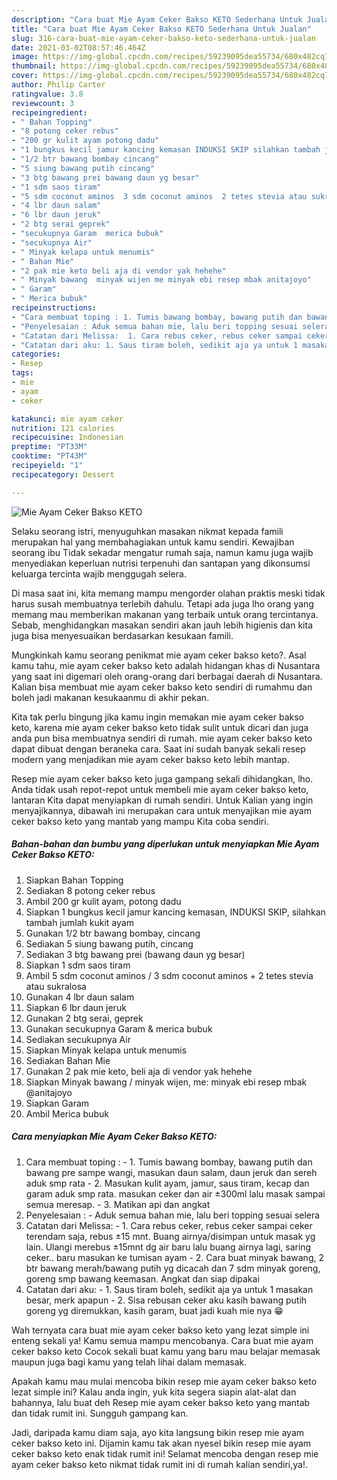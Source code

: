 ```yaml
---
description: "Cara buat Mie Ayam Ceker Bakso KETO Sederhana Untuk Jualan"
title: "Cara buat Mie Ayam Ceker Bakso KETO Sederhana Untuk Jualan"
slug: 316-cara-buat-mie-ayam-ceker-bakso-keto-sederhana-untuk-jualan
date: 2021-03-02T08:57:46.464Z
image: https://img-global.cpcdn.com/recipes/59239095dea55734/680x482cq70/mie-ayam-ceker-bakso-keto-foto-resep-utama.jpg
thumbnail: https://img-global.cpcdn.com/recipes/59239095dea55734/680x482cq70/mie-ayam-ceker-bakso-keto-foto-resep-utama.jpg
cover: https://img-global.cpcdn.com/recipes/59239095dea55734/680x482cq70/mie-ayam-ceker-bakso-keto-foto-resep-utama.jpg
author: Philip Carter
ratingvalue: 3.8
reviewcount: 3
recipeingredient:
- " Bahan Topping"
- "8 potong ceker rebus"
- "200 gr kulit ayam potong dadu"
- "1 bungkus kecil jamur kancing kemasan INDUKSI SKIP silahkan tambah jumlah kukit ayam"
- "1/2 btr bawang bombay cincang"
- "5 siung bawang putih cincang"
- "3 btg bawang prei bawang daun yg besar"
- "1 sdm saos tiram"
- "5 sdm coconut aminos  3 sdm coconut aminos  2 tetes stevia atau sukralosa"
- "4 lbr daun salam"
- "6 lbr daun jeruk"
- "2 btg serai geprek"
- "secukupnya Garam  merica bubuk"
- "secukupnya Air"
- " Minyak kelapa untuk menumis"
- " Bahan Mie"
- "2 pak mie keto beli aja di vendor yak hehehe"
- " Minyak bawang  minyak wijen me minyak ebi resep mbak anitajoyo"
- " Garam"
- " Merica bubuk"
recipeinstructions:
- "Cara membuat toping : 1. Tumis bawang bombay, bawang putih dan bawang pre sampe wangi, masukan daun salam, daun jeruk dan sereh aduk smp rata 2. Masukan kulit ayam, jamur, saus tiram, kecap dan garam aduk smp rata. masukan ceker dan air ±300ml lalu masak sampai semua meresap. 3. Matikan api dan angkat"
- "Penyelesaian : Aduk semua bahan mie, lalu beri topping sesuai selera"
- "Catatan dari Melissa:  1. Cara rebus ceker, rebus ceker sampai ceker terendam saja, rebus ±15 mnt. Buang airnya/disimpan untuk masak yg lain. Ulangi merebus ±15mnt dg air baru lalu buang airnya lagi, saring ceker.. baru masukan ke tumisan ayam 2. Cara buat minyak bawang, 2 btr bawang merah/bawang putih yg dicacah dan 7 sdm minyak goreng, goreng smp bawang keemasan. Angkat dan siap dipakai"
- "Catatan dari aku: 1. Saus tiram boleh, sedikit aja ya untuk 1 masakan besar, merk apapun 2. Sisa rebusan ceker aku kasih bawang putih goreng yg diremukkan, kasih garam, buat jadi kuah mie nya 😁"
categories:
- Resep
tags:
- mie
- ayam
- ceker

katakunci: mie ayam ceker 
nutrition: 121 calories
recipecuisine: Indonesian
preptime: "PT33M"
cooktime: "PT43M"
recipeyield: "1"
recipecategory: Dessert

---
```



![Mie Ayam Ceker Bakso KETO](https://img-global.cpcdn.com/recipes/59239095dea55734/680x482cq70/mie-ayam-ceker-bakso-keto-foto-resep-utama.jpg)

Selaku seorang istri, menyuguhkan masakan nikmat kepada famili merupakan hal yang membahagiakan untuk kamu sendiri. Kewajiban seorang ibu Tidak sekadar mengatur rumah saja, namun kamu juga wajib menyediakan keperluan nutrisi terpenuhi dan santapan yang dikonsumsi keluarga tercinta wajib menggugah selera.

Di masa  saat ini, kita memang mampu mengorder olahan praktis meski tidak harus susah membuatnya terlebih dahulu. Tetapi ada juga lho orang yang memang mau memberikan makanan yang terbaik untuk orang tercintanya. Sebab, menghidangkan masakan sendiri akan jauh lebih higienis dan kita juga bisa menyesuaikan berdasarkan kesukaan famili. 



Mungkinkah kamu seorang penikmat mie ayam ceker bakso keto?. Asal kamu tahu, mie ayam ceker bakso keto adalah hidangan khas di Nusantara yang saat ini digemari oleh orang-orang dari berbagai daerah di Nusantara. Kalian bisa membuat mie ayam ceker bakso keto sendiri di rumahmu dan boleh jadi makanan kesukaanmu di akhir pekan.

Kita tak perlu bingung jika kamu ingin memakan mie ayam ceker bakso keto, karena mie ayam ceker bakso keto tidak sulit untuk dicari dan juga anda pun bisa membuatnya sendiri di rumah. mie ayam ceker bakso keto dapat dibuat dengan beraneka cara. Saat ini sudah banyak sekali resep modern yang menjadikan mie ayam ceker bakso keto lebih mantap.

Resep mie ayam ceker bakso keto juga gampang sekali dihidangkan, lho. Anda tidak usah repot-repot untuk membeli mie ayam ceker bakso keto, lantaran Kita dapat menyiapkan di rumah sendiri. Untuk Kalian yang ingin menyajikannya, dibawah ini merupakan cara untuk menyajikan mie ayam ceker bakso keto yang mantab yang mampu Kita coba sendiri.

<!--inarticleads1-->

##### Bahan-bahan dan bumbu yang diperlukan untuk menyiapkan Mie Ayam Ceker Bakso KETO:

1. Siapkan  Bahan Topping
1. Sediakan 8 potong ceker rebus
1. Ambil 200 gr kulit ayam, potong dadu
1. Siapkan 1 bungkus kecil jamur kancing kemasan, INDUKSI SKIP, silahkan tambah jumlah kukit ayam
1. Gunakan 1/2 btr bawang bombay, cincang
1. Sediakan 5 siung bawang putih, cincang
1. Sediakan 3 btg bawang prei (bawang daun yg besar)
1. Siapkan 1 sdm saos tiram
1. Ambil 5 sdm coconut aminos / 3 sdm coconut aminos + 2 tetes stevia atau sukralosa
1. Gunakan 4 lbr daun salam
1. Siapkan 6 lbr daun jeruk
1. Gunakan 2 btg serai, geprek
1. Gunakan secukupnya Garam &amp; merica bubuk
1. Sediakan secukupnya Air
1. Siapkan  Minyak kelapa untuk menumis
1. Sediakan  Bahan Mie
1. Gunakan 2 pak mie keto, beli aja di vendor yak hehehe
1. Siapkan  Minyak bawang / minyak wijen, me: minyak ebi resep mbak @anitajoyo
1. Siapkan  Garam
1. Ambil  Merica bubuk




<!--inarticleads2-->

##### Cara menyiapkan Mie Ayam Ceker Bakso KETO:

1. Cara membuat toping : - 1. Tumis bawang bombay, bawang putih dan bawang pre sampe wangi, masukan daun salam, daun jeruk dan sereh aduk smp rata - 2. Masukan kulit ayam, jamur, saus tiram, kecap dan garam aduk smp rata. masukan ceker dan air ±300ml lalu masak sampai semua meresap. - 3. Matikan api dan angkat
1. Penyelesaian : - Aduk semua bahan mie, lalu beri topping sesuai selera
1. Catatan dari Melissa:  - 1. Cara rebus ceker, rebus ceker sampai ceker terendam saja, rebus ±15 mnt. Buang airnya/disimpan untuk masak yg lain. Ulangi merebus ±15mnt dg air baru lalu buang airnya lagi, saring ceker.. baru masukan ke tumisan ayam - 2. Cara buat minyak bawang, 2 btr bawang merah/bawang putih yg dicacah dan 7 sdm minyak goreng, goreng smp bawang keemasan. Angkat dan siap dipakai
1. Catatan dari aku: - 1. Saus tiram boleh, sedikit aja ya untuk 1 masakan besar, merk apapun - 2. Sisa rebusan ceker aku kasih bawang putih goreng yg diremukkan, kasih garam, buat jadi kuah mie nya 😁




Wah ternyata cara buat mie ayam ceker bakso keto yang lezat simple ini enteng sekali ya! Kamu semua mampu mencobanya. Cara buat mie ayam ceker bakso keto Cocok sekali buat kamu yang baru mau belajar memasak maupun juga bagi kamu yang telah lihai dalam memasak.

Apakah kamu mau mulai mencoba bikin resep mie ayam ceker bakso keto lezat simple ini? Kalau anda ingin, yuk kita segera siapin alat-alat dan bahannya, lalu buat deh Resep mie ayam ceker bakso keto yang mantab dan tidak rumit ini. Sungguh gampang kan. 

Jadi, daripada kamu diam saja, ayo kita langsung bikin resep mie ayam ceker bakso keto ini. Dijamin kamu tak akan nyesel bikin resep mie ayam ceker bakso keto enak tidak rumit ini! Selamat mencoba dengan resep mie ayam ceker bakso keto nikmat tidak rumit ini di rumah kalian sendiri,ya!.

